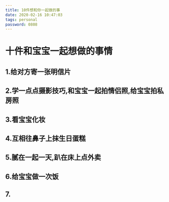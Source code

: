 ```yaml
---
title: 10件想和你一起做的事
date: 2020-02-16 10:47:03
tags: personal
password: 0808
---
```


#  十件和宝宝一起想做的事情

## 1.给对方寄一张明信片

## 2.学一点点摄影技巧,和宝宝一起拍情侣照,给宝宝拍私房照

## 3.看宝宝化妆

## 4.互相往鼻子上抹生日蛋糕

## 5.腻在一起一天,趴在床上点外卖

## 6.给宝宝做一次饭

## 7.

## 
